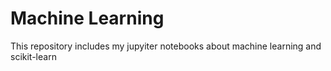 # Machine Learning
This repository includes my jupyiter notebooks about machine learning and scikit-learn
